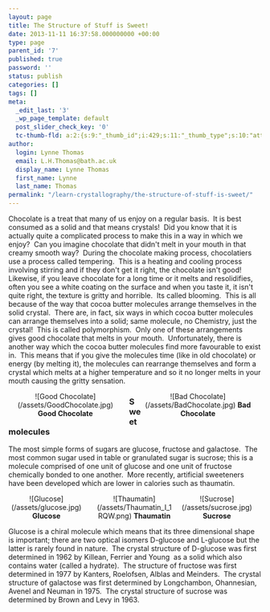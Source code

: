 ```yaml
---
layout: page
title: The Structure of Stuff is Sweet!
date: 2013-11-11 16:37:58.000000000 +00:00
type: page
parent_id: '7'
published: true
password: ''
status: publish
categories: []
tags: []
meta:
  _edit_last: '3'
  _wp_page_template: default
  post_slider_check_key: '0'
  tc-thumb-fld: a:2:{s:9:"_thumb_id";i:429;s:11:"_thumb_type";s:10:"attachment";}
author:
  login: Lynne Thomas
  email: L.H.Thomas@bath.ac.uk
  display_name: Lynne Thomas
  first_name: Lynne
  last_name: Thomas
permalink: "/learn-crystallography/the-structure-of-stuff-is-sweet/"
---
```

<p>Chocolate is a treat that many of us enjoy on a regular basis.  It is best consumed as a solid and that means crystals!  Did you know that it is actually quite a complicated process to make this in a way in which we enjoy?  Can you imagine chocolate that didn't melt in your mouth in that creamy smooth way?  During the chocolate making process, chocolatiers use a process called tempering.  This is a heating and cooling process involving stirring and if they don't get it right, the chocolate isn't good!  Likewise, if you leave chocolate for a long time or it melts and resolidifies, often you see a white coating on the surface and when you taste it, it isn't quite right, the texture is gritty and horrible.  Its called blooming.  This is all because of the way that cocoa butter molecules arrange themselves in the solid crystal.  There are, in fact, six ways in which cocoa butter molecules can arrange themselves into a solid; same molecule, no Chemistry, just the crystal!  This is called polymorphism.  Only one of these arrangements gives good chocolate that melts in your mouth.  Unfortunately, there is another way which the cocoa butter molecules find more favourable to exist in.  This means that if you give the molecules time (like in old chocolate) or energy (by melting it), the molecules can rearrange themselves and form a crystal which melts at a higher temperature and so it no longer melts in your mouth causing the gritty sensation.</p>
<div style="width: 45%; padding: 0px 10pt 0px 0px; float: left; text-align: center;" markdown="1">
![Good Chocolate](/assets/GoodChocolate.jpg) 
<strong>Good Chocolate</strong>
</div>
<div style="width: 45%; padding: 0px 10pt 0px 0px; float: right; text-align: center;" markdown="1">
![Bad Chocolate](/assets/BadChocolate.jpg) 
<strong>Bad Chocolate</strong>
</div>
<h3>Sweet molecules</h3>
<p>The most simple forms of sugars are glucose, fructose and galactose.  The most common sugar used in table or granulated sugar is sucrose; this is a molecule comprised of one unit of glucose and one unit of fructose chemically bonded to one another.  More recently, artificial sweeteners have been developed which are lower in calories such as thaumatin.</p>
<div style="width: 30%; padding: 0px 10pt 0px 0px; float: left; text-align: center;" markdown="1">
![Glucose](/assets/glucose.jpg) 
<strong>Glucose</strong>
</div>
<div style="width: 30%; padding: 0px 10pt 0px 0px; float: right; text-align: center;" markdown="1">
![Sucrose](/assets/sucrose.jpg) 
<strong>Sucrose</strong>
</div>
<div style="width: 30%; padding: 0px 10pt 0px 0px; float: right; text-align: center;" markdown="1">
![Thaumatin](/assets/Thaumatin_I_1RQW.png) 
<strong>Thaumatin</strong>
</div>
<br clear="both" />
<p>Glucose is a chiral molecule which means that its three dimensional shape is important; there are two optical isomers D-glucose and L-glucose but the latter is rarely found in nature.  The crystal structure of D-glucose was first determined in 1962 by Killean, Ferrier and Young  as a solid which also contains water (called a hydrate).  The structure of fructose was first determined in 1977 by Kanters, Roelofsen, Alblas and Meinders.  The crystal structure of galactose was first determined by Longchambon, Ohannesian, Avenel and Neuman in 1975.  The crystal structure of sucrose was determined by Brown and Levy in 1963.</p>
<p>&nbsp;</p>
<p>&nbsp;</p>
<p>&nbsp;</p>
